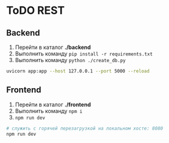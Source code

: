 # ToDO REST

## Backend

1) Перейти в каталог **./backend**
2) Выполнить команду `pip install -r requirements.txt`
3) Выполнить команду `python ./create_db.py`
``` bash
uvicorn app:app --host 127.0.0.1 --port 5000 --reload
```

## Frontend

1) Перейти в каталог **./frontend**
2) Выполнить команду `npm i`
3) `npm run dev`

``` bash
# служить с горячей перезагрузкой на локальном хосте: 8080
npm run dev
```
